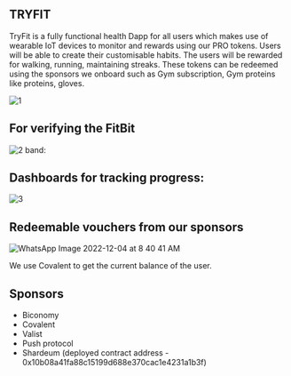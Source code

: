 ## TRYFIT

TryFit is a fully functional health Dapp for all users which makes use of wearable IoT devices to monitor and rewards using our PRO tokens. Users will be able to create their customisable habits. The users will be rewarded for walking, running, maintaining streaks. These tokens can be redeemed using the sponsors we onboard such as Gym subscription, Gym proteins like proteins, gloves.

![1](https://user-images.githubusercontent.com/67586672/205473593-90088d8b-8788-45eb-b6d8-902a3acdea31.jpeg)

## For verifying the FitBit 

![2](https://user-images.githubusercontent.com/67586672/205473619-d7c6f232-8305-4a1d-86ea-34523e4c69a3.jpeg)
band:

## Dashboards for tracking progress:

![3](https://user-images.githubusercontent.com/67586672/205473605-fb555465-bcc0-4a93-b408-1549785dacd1.jpeg)

## Redeemable vouchers from our sponsors
![WhatsApp Image 2022-12-04 at 8 40 41 AM](https://user-images.githubusercontent.com/67586672/205473722-4970f79b-94c5-4a93-895b-1760c7a72fac.jpeg)



We use Covalent to get the current balance of the user.

## Sponsors

- Biconomy
- Covalent
- Valist
- Push protocol
- Shardeum (deployed contract address - 0x10b08a41fa88c15199d688e370cac1e4231a1b3f)
